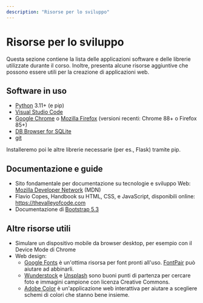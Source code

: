 ```yaml
---
description: "Risorse per lo sviluppo"
---
```


# Risorse per lo sviluppo

Questa sezione contiene la lista delle applicazioni software e delle librerie utilizzate durante il corso. Inoltre, presenta alcune risorse aggiuntive che possono essere utili per la creazione di applicazioni web.

## Software in uso

- [Python](https://www.python.org/) 3.11+ (e pip)
- [Visual Studio Code](https://code.visualstudio.com/)
- [Google Chrome](https://www.google.com/chrome/) o [Mozilla Firefox](https://www.mozilla.org/firefox/new/) (versioni recenti: Chrome 88+ o Firefox 85+)
- [DB Browser for SQLite](https://sqlitebrowser.org/)
- [git](https://git-scm.com/)

Installeremo poi le altre librerie necessarie (per es., Flask) tramite pip.

## Documentazione e guide

- Sito fondamentale per documentazione su tecnologie e sviluppo Web: [Mozilla Developer Network](https://developer.mozilla.org/) (MDN)
- Flavio Copes, Handbook su HTML, CSS, e JavaScript, disponibili online: https://thevalleyofcode.com
- Documentazione di [Bootstrap 5.3](https://getbootstrap.com/docs/5.3/getting-started/introduction/)

## Altre risorse utili

- Simulare un dispositivo mobile da browser desktop, per esempio con il Device Mode di Chrome
- Web design:
  - [Google Fonts](https://fonts.google.com/) è un'ottima risorsa per font pronti all'uso. [FontPair](https://fontpair.co/) può aiutare ad abbinarli.
  - [Wunderstock](https://wunderstock.com/) e [Unsplash](https://unsplash.com/) sono buoni punti di partenza per cercare foto e immagini campione con licenza Creative Commons.
  - [Adobe Color](https://color.adobe.com/) è un'applicazione web interattiva per aiutare a scegliere schemi di colori che stanno bene insieme.
